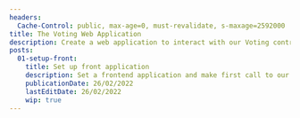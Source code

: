 ```yaml
---
headers:
  Cache-Control: public, max-age=0, must-revalidate, s-maxage=2592000
title: The Voting Web Application
description: Create a web application to interact with our Voting contract
posts:
  01-setup-front:
    title: Set up front application
    description: Set a frontend application and make first call to our contract
    publicationDate: 26/02/2022
    lastEditDate: 26/02/2022
    wip: true
---
```

